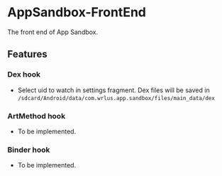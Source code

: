 # AppSandbox-FrontEnd
The front end of App Sandbox.

## Features
### Dex hook
* Select uid to watch in settings fragment. Dex files will be saved in `/sdcard/Android/data/com.wrlus.app.sandbox/files/main_data/dex`

### ArtMethod hook
* To be implemented.

### Binder hook
* To be implemented.
